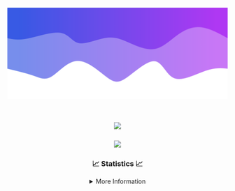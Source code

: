 ![Header](./IMG_4001.png)
<div align="center">

<h1 align="center">
  <a href="https://git.io/typing-svg">
    <img src="https://readme-typing-svg.herokuapp.com/?lines=Welcome+to+my+profile!+👋;JavaScript+developer.;&center=true&size=25">
  </a>
</h1>

<p align="center">
  <img src="https://lanyard.cnrad.dev/api/624702585596805130" />
</p>

### 📈 Statistics 📈
<details>
    <summary>More Information</summary>
    <br/>

<!--START_SECTION:waka-->
![Code Time](http://img.shields.io/badge/Code%20Time-56%20hrs%203%20mins-blue)

![Profile Views](http://img.shields.io/badge/Profile%20Views-1-blue)

**🐱 My GitHub Data** 

> 📦 1.8 kB Used in GitHub's Storage 
 > 
> 🏆 2 Contributions in the Year 2024
 > 
> 🚫 Not Opted to Hire
 > 
> 📜 5 Public Repositories 
 > 
> 🔑 1 Private Repositories 
 > 
**I'm an Early 🐤** 

```text
🌞 Morning                105 commits         ████░░░░░░░░░░░░░░░░░░░░░   15.86 % 
🌆 Daytime                274 commits         ██████████░░░░░░░░░░░░░░░   41.39 % 
🌃 Evening                247 commits         █████████░░░░░░░░░░░░░░░░   37.31 % 
🌙 Night                  36 commits          █░░░░░░░░░░░░░░░░░░░░░░░░   05.44 % 
```
📅 **I'm Most Productive on Thursday** 

```text
Monday                   80 commits          ███░░░░░░░░░░░░░░░░░░░░░░   12.08 % 
Tuesday                  85 commits          ███░░░░░░░░░░░░░░░░░░░░░░   12.84 % 
Wednesday                119 commits         ████░░░░░░░░░░░░░░░░░░░░░   17.98 % 
Thursday                 128 commits         █████░░░░░░░░░░░░░░░░░░░░   19.34 % 
Friday                   87 commits          ███░░░░░░░░░░░░░░░░░░░░░░   13.14 % 
Saturday                 66 commits          ██░░░░░░░░░░░░░░░░░░░░░░░   09.97 % 
Sunday                   97 commits          ████░░░░░░░░░░░░░░░░░░░░░   14.65 % 
```


📊 **This Week I Spent My Time On** 

```text
🕑︎ Time Zone: America/New_York

💬 Programming Languages: 
Java                     4 hrs 15 mins       ██████████████████████░░░   89.97 % 
YAML                     17 mins             ██░░░░░░░░░░░░░░░░░░░░░░░   06.31 % 
XML                      4 mins              ░░░░░░░░░░░░░░░░░░░░░░░░░   01.58 % 
GitIgnore file           3 mins              ░░░░░░░░░░░░░░░░░░░░░░░░░   01.30 % 
Markdown                 2 mins              ░░░░░░░░░░░░░░░░░░░░░░░░░   00.84 % 

🔥 Editors: 
IntelliJ                 4 hrs 43 mins       █████████████████████████   100.00 % 

🐱‍💻 Projects: 
Calcium                  4 hrs 26 mins       ███████████████████████░░   93.76 % 
Xenon                    6 mins              █░░░░░░░░░░░░░░░░░░░░░░░░   02.42 % 
Unknown Project          3 mins              ░░░░░░░░░░░░░░░░░░░░░░░░░   01.30 % 
Library                  2 mins              ░░░░░░░░░░░░░░░░░░░░░░░░░   00.85 % 
Neon-Tag                 2 mins              ░░░░░░░░░░░░░░░░░░░░░░░░░   00.80 % 

💻 Operating System: 
Windows                  4 hrs 43 mins       █████████████████████████   100.00 % 
```

**I Mostly Code in Java** 

```text
Java                     29 repos            ███████████████████████░░   90.62 % 
JavaScript               2 repos             ██░░░░░░░░░░░░░░░░░░░░░░░   06.25 % 
C++                      1 repo              █░░░░░░░░░░░░░░░░░░░░░░░░   03.12 % 
```



**Timeline**

![Lines of Code chart](https://raw.githubusercontent.com/DevDipin/DevDipin/main/assets/bar_graph.png)


 Last Updated on 15/01/2024 04:13:37 UTC
<!--END_SECTION:waka-->

![Footer](./IMG_4002.png)